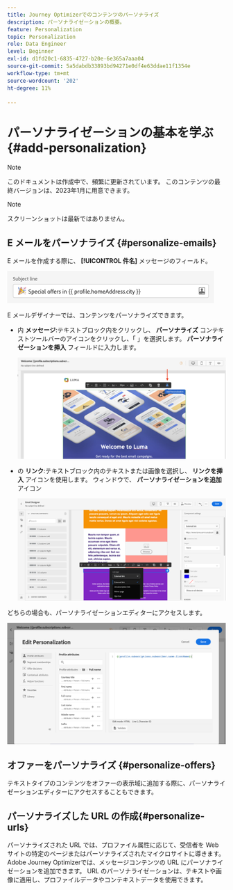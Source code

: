 ```yaml
---
title: Journey Optimizerでのコンテンツのパーソナライズ
description: パーソナライゼーションの概要。
feature: Personalization
topic: Personalization
role: Data Engineer
level: Beginner
exl-id: d1fd20c1-6835-4727-b20e-6e365a7aaa04
source-git-commit: 5a5dabdb33893bd94271e0df4e63ddae11f1354e
workflow-type: tm+mt
source-wordcount: '202'
ht-degree: 11%

---
```


# パーソナライゼーションの基本を学ぶ{#add-personalization}

>[!NOTE]
>
>このドキュメントは作成中で、頻繁に更新されています。 このコンテンツの最終バージョンは、2023年1月に用意できます。

>[!NOTE]
>
>スクリーンショットは最新ではありません。


## E メールをパーソナライズ {#personalize-emails}

E メールを作成する際に、 **[!UICONTROL 件名]** メッセージのフィールド。

![](assets/perso_subject.png)

E メールデザイナーでは、コンテンツをパーソナライズできます。

* 内 **メッセージ**:テキストブロック内をクリックし、 **パーソナライズ** コンテキストツールバーのアイコンをクリックし、「 」を選択します。 **パーソナライゼーションを挿入** フィールドに入力します。

   ![](assets/perso_insert.png)

* の **リンク**:テキストブロック内のテキストまたは画像を選択し、 **リンクを挿入** アイコンを使用します。 ウィンドウで、 **パーソナライゼーションを追加** アイコン

   ![](assets/perso_link.png)

どちらの場合も、パーソナライゼーションエディターにアクセスします。

![](assets/perso_ee.png)

## オファーをパーソナライズ {#personalize-offers}

テキストタイプのコンテンツをオファーの表示域に追加する際に、パーソナライゼーションエディターにアクセスすることもできます。

## パーソナライズした URL の作成{#personalize-urls}

パーソナライズされた URL では、プロファイル属性に応じて、受信者を Web サイトの特定のページまたはパーソナライズされたマイクロサイトに導きます。 Adobe Journey Optimizerでは、メッセージコンテンツの URL にパーソナライゼーションを追加できます。 URL のパーソナライゼーションは、テキストや画像に適用し、プロファイルデータやコンテキストデータを使用できます。
